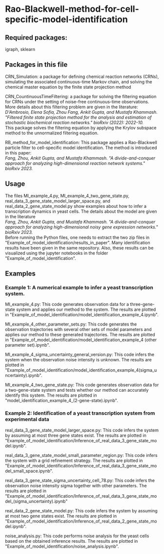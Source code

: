 # Rao-Blackwell-method-for-cell-specific-model-identification

## Required packages: 
igraph, sklearn

## Packages in this file
CRN_Simulation: a package for defining chemical reaction networks (CRNs), simulating the associated continuous-time Markov chain, and solving the chemical master equation by the finite state projection method

CRN_CountinuousTimeFiltering: a package for solving the filtering equation for CRNs under the setting of noise-free continuous-time observations. 
More details about this filtering problem are given in the literature: 
<br />
_D'Ambrosio, Elena Sofia, Zhou Fang, Ankit Gupta, and Mustafa Khammash. "Filtered finite state projection method for the analysis and estimation of stochastic biochemical reaction networks." bioRxiv (2022): 2022-10._ <br />
This package solves the filtering equation by applying the Krylov subspace method to the unnormalized filtering equation.

RB_method_for_model_identification: 
This package applies a Rao-Blackwell particle filter to cell-specific model identification. The method is introduced in this paper:<br />
_Fang, Zhou, Ankit Gupta, and Mustafa Khammash. "A divide-and-conquer approach for analyzing high-dimensional reaction network systems." bioRxiv 2023._

## Usage
The files MI_example_4.py, MI_example_4_two_gene_state.py, real_data_3_gene_state_model_larger_space.py, and real_data_2_gene_state_model.py show
examples about how to infer a transcription dynamics in yeast cells. The details about the model are given in the literature <br />
_Fang, Zhou, Ankit Gupta, and Mustafa Khammash. "A divide-and-conquer approach for analyzing high-dimensional noisy gene expression networks." bioRxiv 2023._ <br />
Before running the Python files, one needs to extract the two zip files in "Example_of_model_identification/results_in_paper". 
Many identification results have been given in the same repository. 
Also, these results can be visualized using the jupyter notebooks in the folder "Example_of_model_identification". 

## Examples

### Example 1: A numerical example to infer a yeast transcription system.

MI_example_4.py: This code generates observation data for a three-gene-state system and applies our method to the system. The results are plotted in "Example_of_model_identification/model_identification_example_4.ipynb".

MI_example_4_other_parameter_sets.py: This code generates the observation trajectories with several other sets of model parameters and applies our method to these generated trajectories. The results are plotted in "Example_of_model_identification/model_identification_example_4 (other parameter set).ipynb".

MI_example_4_sigma_uncertainty_general_version.py: This code infers the system when the observation noise intensity is unknown. The results are plotted in "Example_of_model_identification/model_identification_example_4(sigma_uncertainty).ipynb". 

MI_example_4_two_gene_state.py: This code generates observation data for a two-gene-state system and tests whether our method can accurately identify this system. The results are plotted in "model_identification_example_4_(2-gene-state).ipynb".

### Example 2: Identification of a yeast transcription system from experimental data

real_data_3_gene_state_model_larger_space.py: This code infers the system by assuming at most three gene states exist. The results are plotted in "Example_of_model_identification/Inference_of_real_data_3_gene_state_model.ipynb".

real_data_3_gene_state_model_small_parameter_region.py: This code infers the system with a grid refinement strategy. The results are plotted in "Example_of_model_identification/Inference_of_real_data_3_gene_state_model_small_space.ipynb".

real_data_3_gene_state_sigma_uncertainty_cell_78.py: This code infers the observation noise intensity sigma together with other parameters. The results are plotted in "Example_of_model_identification/Inference_of_real_data_3_gene_state_model_(sigma_uncertainty).ipynb"

real_data_2_gene_state_model.py: This code infers the system by assuming at most two gene states exist. The results are plotted in "Example_of_model_identification/Inference_of_real_data_2_gene_state_model.ipynb".

noise_analysis.py: This code performs noise analysis for the yeast cells based on the obtained inference results. The results are plotted in "Example_of_model_identification/noise_analysis.ipynb".


